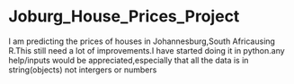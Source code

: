 # Joburg_House_Prices_Project
I am predicting the prices of houses in Johannesburg,South Africausing R.This still need a lot of improvements.I have started doing it in python.any help/inputs would be appreciated,especially that all the data is in string(objects) not intergers or numbers

